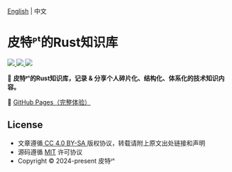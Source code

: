 [English](./README.en.md) | 中文

# 皮特ᴾᵗ的Rust知识库

<a href="http://creativecommons.org/licenses/by-sa/4.0/" target="_blank">
    <img src="https://img.shields.io/badge/文章%20License-CC%204.0%20BY--SA-blue.svg">
</a>
<a href="https://github.com/hyperter96/rust-docs/blob/main/LICENSE" target="_blank">
    <img src="https://img.shields.io/badge/源码%20License-MIT-blue.svg">
</a>
<a href="https://github.com/hyperter96/rust-docs/actions/workflows/deploy-pages.yml" target="_blank">
    <img src="https://github.com/hyperter96/rust-docs/actions/workflows/deploy-pages.yml/badge.svg">
</a>


📝 **皮特ᴾᵗ的Rust知识库，记录 & 分享个人碎片化、结构化、体系化的技术知识内容。** 

🐢 [GitHub Pages（完整体验）](https://rust.hyperter.top)

## License

- 文章遵循[ CC 4.0 BY-SA ](http://creativecommons.org/licenses/by-sa/4.0/)版权协议，转载请附上原文出处链接和声明
- 源码遵循 [MIT](https://github.com/hyperter96/rust-docs/blob/main/LICENSE) 许可协议
- Copyright © 2024-present 皮特ᴾᵗ